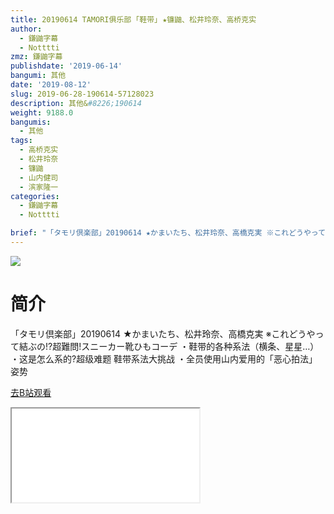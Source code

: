 ```yaml
---
title: 20190614 TAMORI俱乐部 ｢鞋带｣ ★镰鼬、松井玲奈、高桥克实
author:
  - 鎌鼬字幕
  - Notttti
zmz: 鎌鼬字幕
publishdate: '2019-06-14'
bangumi: 其他
date: '2019-08-12'
slug: 2019-06-28-190614-57128023
description: 其他&#8226;190614
weight: 9188.0
bangumis:
  - 其他
tags:
  - 高桥克实
  - 松井玲奈
  - 镰鼬
  - 山内健司
  - 滨家隆一
categories:
  - 鎌鼬字幕
  - Notttti

brief: "「タモリ倶楽部」20190614 ★かまいたち、松井玲奈、高橋克実 ※これどうやって結ぶの!?超難問!スニーカー靴ひもコーデ ・鞋带的各种系法（横条、星星…） ・这是怎么系的?超级难题 鞋带系法大挑战 ・全员使用山内爱用的「恶心拍法」姿势"
---
```

![](https://raw.githubusercontent.com/tcgriffith/owaraisite/master/static/tmpimg/02c0b85a66b9046e813469213a4bbf421b5c58be.jpg.480.jpg)
# 简介  
「タモリ倶楽部」20190614 ★かまいたち、松井玲奈、高橋克実
※これどうやって結ぶの!?超難問!スニーカー靴ひもコーデ
・鞋带的各种系法（横条、星星…）
・这是怎么系的?超级难题 鞋带系法大挑战
・全员使用山内爱用的「恶心拍法」姿势  

[去B站观看](https://www.bilibili.com/video/av57128023/)
<div class ="resp-container"><iframe class="testiframe" src="//player.bilibili.com/player.html?aid=57128023"", scrolling="no", allowfullscreen="true" > </iframe></div> 
